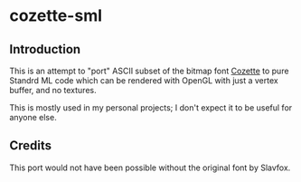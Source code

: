 # cozette-sml

## Introduction

This is an attempt to "port" ASCII subset of the bitmap font [Cozette](https://github.com/slavfox/Cozette/) to pure Standrd ML code which can be rendered with OpenGL with just a vertex buffer, and no textures.

This is mostly used in my personal projects; I don't expect it to be useful for anyone else.

## Credits

This port would not have been possible without the original font by Slavfox.
